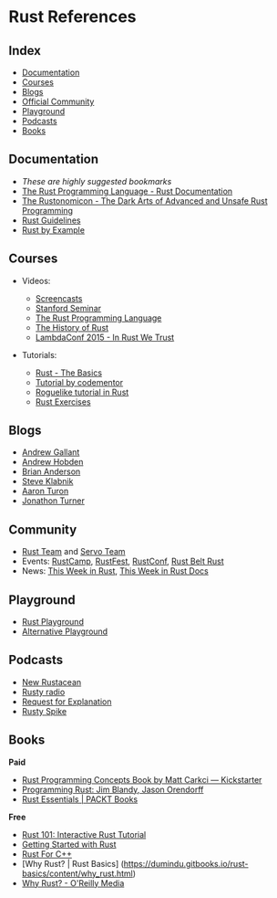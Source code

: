 # Rust References

## Index

- [Documentation](#documentation)
- [Courses](#courses)
- [Blogs](#blogs)
- [Official Community](#community)
- [Playground](#playground)
- [Podcasts](#podcasts)
- [Books](#books)

## Documentation

- _These are highly suggested bookmarks_
- [The Rust Programming Language - Rust Documentation](https://doc.rust-lang.org/book/)
- [The Rustonomicon - The Dark Arts of Advanced and Unsafe Rust Programming](https://doc.rust-lang.org/nightly/nomicon/)
- [Rust Guidelines](http://aturon.github.io/)
- [Rust by Example](http://rustbyexample.com/)


## Courses

- Videos:
  - [Screencasts](https://www.youtube.com/playlist?list=PLTOeCUgrkpMNEHx6j0vCH0cuyAIVZadnc)
  - [Stanford Seminar](https://www.youtube.com/watch?v=O5vzLKg7y-k)
  - [The Rust Programming Language](https://www.youtube.com/watch?v=d1uraoHM8Gg)
  - [The History of Rust](https://www.youtube.com/watch?v=79PSagCD_AY)
  - [LambdaConf 2015 - In Rust We Trust](https://www.youtube.com/watch?v=-dxqbhLIgdMhttp://confreaks.tv/events/rustcamp2015)

- Tutorials:
  - [Rust - The Basics](https://stepic.org/lesson/Rust-The-Basics-9268/step/1)
  - [Tutorial by codementor](https://www.codementor.io/rust/tutorial)
  - [Roguelike tutorial in Rust](https://jaredonline.svbtle.com/roguelike-tutorial-in-rust)
  - [Rust Exercises](http://exercism.io/languages/rust)


## Blogs

- [Andrew Gallant](http://blog.burntsushi.net/)
- [Andrew Hobden](http://hoverbear.org/tag/rust/)
- [Brian Anderson](https://brson.github.io/blog/index.html)
- [Steve Klabnik](http://words.steveklabnik.com/)
- [Aaron Turon](http://aturon.github.io/blog/)
- [Jonathon Turner](http://www.jonathanturner.org/)


## Community

- [Rust Team](http://www.rust-lang.org/team.html) and [Servo Team](https://github.com/orgs/servo/people)
- Events: [RustCamp](http://rustcamp.com/), [RustFest](http://www.rustfest.eu/), [RustConf](http://rustconf.com/), [Rust Belt Rust](http://www.rust-belt-rust.com/)
- News: [This Week in Rust](https://this-week-in-rust.org/), [This Week in Rust Docs](http://guillaumegomez.github.io/this-week-in-rust-docs/)


## Playground

- [Rust Playground](https://play.rust-lang.org)
- [Alternative Playground](http://play.integer32.com/)


## Podcasts

- [New Rustacean](http://www.newrustacean.com)
- [Rusty radio](http://rustyrad.io/)
- [Request for Explanation](https://request-for-explanation.github.io/podcast/)
- [Rusty Spike](https://rusty-spike.blubrry.net/)


## Books

**Paid**

- [Rust Programming Concepts Book by Matt Carkci — Kickstarter](https://www.kickstarter.com/projects/1712125778/rust-programming-concepts-book)
- [Programming Rust: Jim Blandy, Jason Orendorff](http://www.amazon.com/Programming-Rust-Jim-Blandy/dp/1491927283)
- [Rust Essentials | PACKT Books](https://www.packtpub.com/books/content/support/21311)

**Free**

- [Rust 101: Interactive Rust Tutorial](https://www.ralfj.de/projects/rust-101/main.html)
- [Getting Started with Rust](http://aml3.github.io/RustTutorial/html/01.html)
- [Rust For C++](https://ronald-liu.gitbooks.io/rust-for-c-/content/)
- [Why Rust? | Rust Basics] (https://dumindu.gitbooks.io/rust-basics/content/why_rust.html)
- [Why Rust? - O'Reilly Media](http://www.oreilly.com/programming/free/why-rust.csp)


